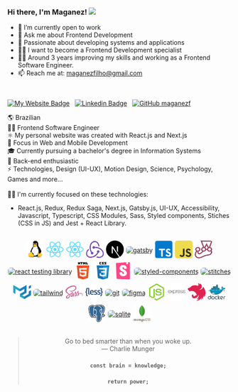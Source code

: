 ### Hi there, I'm Maganez! <img src="https://media.giphy.com/media/hvRJCLFzcasrR4ia7z/giphy.gif" width="20px">

- 🔭 I’m currently open to work
- 💬 Ask me about Frontend Development
- 💟 Passionate about developing systems and applications
- 👨‍💻 I want to become a Frontend Development specialist
- 👨‍💻 Around 3 years improving my skills and working as a Frontend Software Engineer.
- 📫 Reach me at: maganezfilho@gmail.com

</br>

[![My Website Badge](https://img.shields.io/badge/-My_Website-101d42?style=flat-square&logo=react&logoColor=white&link=http://maganezf-me.vercel.app/)](http://maganezf-me.vercel.app/)
&nbsp;
[![Linkedin Badge](https://img.shields.io/badge/-LinkedIn-blue?style=flat-square&logo=Linkedin&logoColor=white&link=https://www.linkedin.com/in/maganezf/)](https://www.linkedin.com/in/maganezf/)
&nbsp;
[![GitHub maganezf](https://img.shields.io/github/followers/maganezf?label=follow+me&style=social)](https://github.com/maganezf)

🌎 Brazilian <br/> 👨‍💻 Frontend Software Engineer <br/> ⚛ My personal website was
created with React.js and Next.js <br/> 🎯 Focus in Web and Mobile Development
<br/> 🎓 Currently pursuing a bachelor's degree in Information Systems <br/> 👀
Back-end enthusiastic <br/> ⚡ Technologies, Design (UI-UX), Motion Design,
Science, Psychology, Games and more...<br/> <br> 👨‍💻 I'm currently focused on
these technologies:

- React.js, Redux, Redux Saga, Next.js, Gatsby.js, UI-UX, Accessibility,
  Javascript, Typescript, CSS Modules, Sass, Styled components, Stiches (CSS in
  JS) and Jest + React Library.

<br/>

<div align="center" style="display: flex; flex-wrap: wrap; flex: 1; align-items: center; justify-content: center; flex-direction: row; gap: 5px">
      <a href="https://www.linux.org/" target="_blank">
       <img src="https://raw.githubusercontent.com/devicons/devicon/master/icons/linux/linux-original.svg" alt="linux" title='Linux' style="border-radius: 6px;" height="40"/>
      </a>
      <a href="https://reactjs.org/" target="_blank">
       <img src="https://raw.githubusercontent.com/devicons/devicon/master/icons/react/react-original.svg" alt="reactjs" title='React.js' style="border-radius: 6px;" height="40"/>
      </a>
      <a href="https://reactnative.dev/" target="_blank">
       <img src="https://raw.githubusercontent.com/devicons/devicon/master/icons/react/react-original.svg" alt="reactnative" title='React Native' style="border-radius: 6px;" height="40"/>
      </a>
      <a href="https://reactjs.org/" target="_blank">
       <img src="https://raw.githubusercontent.com/devicons/devicon/master/icons/redux/redux-original.svg" alt="reactjs" style="border-radius: 6px;" height="40"/>
      </a>
      <a href="https://nextjs.org/" target="_blank">
       <img src="https://raw.githubusercontent.com/devicons/devicon/master/icons/nextjs/nextjs-original.svg" alt="nextjs" title='Next.js' style="border-radius: 6px;" height="40"/>
      </a>
      <a href="https://www.gatsbyjs.com/" target="_blank">
       <img src="https://www.vectorlogo.zone/logos/gatsbyjs/gatsbyjs-icon.svg" alt="gatsby" title='Gatsby.js' style="border-radius: 6px;" height="40"/>
      </a>
      <a href="https://www.typescriptlang.org/" target="_blank">
       <img src="https://raw.githubusercontent.com/devicons/devicon/master/icons/typescript/typescript-original.svg" alt="typescript" title='Typescript' style="border-radius: 6px;" height="40"/>
      </a>
      <a href="https://developer.mozilla.org/en-US/docs/Web/JavaScript" target="_blank">
       <img src="https://raw.githubusercontent.com/github/explore/80688e429a7d4ef2fca1e82350fe8e3517d3494d/topics/javascript/javascript.png" alt="javascript" title='Javascript' style="border-radius: 6px;" height="40"/>
      </a>
			<a href="https://jestjs.io" target="_blank">
       <img src="https://raw.githubusercontent.com/devicons/devicon/master/icons/jest/jest-plain.svg" alt="jest" title='Jest' style="border-radius: 6px;" height="40"/>
      </a>
			<a href="https://testing-library.com/" target="_blank">
       <img src="https://vectorwiki.com/images/IcHYe__testing-library.svg" alt="react testing library" title='React Testing Library' style="border-radius: 6px;" height="40"/>
      </a>
      <a href="https://www.w3.org/html/" target="_blank">
       <img src="https://raw.githubusercontent.com/devicons/devicon/master/icons/html5/html5-original-wordmark.svg" alt="html5" title='HTML' style="border-radius: 6px;" height="40"/>
      </a>
      <a href="https://www.w3schools.com/css/" target="_blank">
       <img src="https://raw.githubusercontent.com/devicons/devicon/master/icons/css3/css3-original-wordmark.svg" alt="css3" title='CSS' style="border-radius: 6px;" height="40"/>
      </a>
			<a href="https://storybook.js.org/" target="_blank">
       <img src="https://raw.githubusercontent.com/devicons/devicon/master/icons/storybook/storybook-original.svg" alt="Storybook" title='Storybook' style="border-radius: 6px;" height="40"/>
      </a>
			<a href="https://styled-components.com/" target="_blank">
       <img src="https://raw.githubusercontent.com/styled-components/brand/master/styled-components.png" alt="styled-components" title='Styled components' style="border-radius: 6px;" height="40"/>
      </a>
			<a href="https://stitches.dev/" target="_blank">
       <img src="https://raw.githubusercontent.com/wappalyzer/wappalyzer/master/src/drivers/webextension/images/icons/Stitches.svg" alt="stitches" title='Stitches' style="border-radius: 6px;" height="40"/>
      </a>
      <a href="https://getbootstrap.com" target="_blank">
       <img src="https://raw.githubusercontent.com/devicons/devicon/master/icons/materialui/materialui-original.svg" alt="material-ui" title='Material UI' style="border-radius: 6px;" height="40"/>
      <a href="https://tailwindcss.com/" target="_blank">
       <img src="https://www.vectorlogo.zone/logos/tailwindcss/tailwindcss-icon.svg" alt="tailwind" title='Tailwind CSS' style="border-radius: 6px;" height="40"/>
      </a>
      <a href="https://sass-lang.com" target="_blank">
       <img src="https://raw.githubusercontent.com/devicons/devicon/master/icons/sass/sass-original.svg" alt="sass" title='Sass/Scss' style="border-radius: 6px;" height="40"/>
      </a>
      <a href="https://lesscss.org/" target="_blank">
       <img src="https://raw.githubusercontent.com/devicons/devicon/master/icons/less/less-plain-wordmark.svg" alt="less" title='Less' style="border-radius: 6px;" height="40"/>
      </a>
      </a>
      <a href="https://git-scm.com/" target="_blank">
       <img src="https://www.vectorlogo.zone/logos/git-scm/git-scm-icon.svg" title='Git' alt="git" style="border-radius: 6px;" height="40"/>
      </a>
      <a href="https://www.figma.com/" target="_blank">
       <img src="https://www.vectorlogo.zone/logos/figma/figma-icon.svg" title='Figma' alt="figma" style="border-radius: 6px;" height="40"/>
      </a>
      <a href="https://nodejs.org/" target="_blank">
       <img src="https://raw.githubusercontent.com/devicons/devicon/master/icons/nodejs/nodejs-original.svg" alt="nodejs" title='Node.js' style="border-radius: 6px;" height="40"/>
      </a>
			<a href="https://expressjs.com" target="_blank">
       <img src="https://raw.githubusercontent.com/devicons/devicon/master/icons/express/express-original-wordmark.svg" alt="express" title='Express' style="border-radius: 6px;" height="40"/>
      </a>
      <a href="https://nestjs.com/" target="_blank">
       <img src="https://raw.githubusercontent.com/devicons/devicon/master/icons/nestjs/nestjs-plain.svg" alt="nestjs" title='Nest.js' style="border-radius: 6px;" height="40"/>
      </a>
      <a href="https://www.docker.com/" target="_blank">
       <img src="https://raw.githubusercontent.com/devicons/devicon/master/icons/docker/docker-original-wordmark.svg" alt="docker" title='Docker' style="border-radius: 6px;" height="40"/>
      </a>
			<a href="https://www.postgresql.org/" target="_blank">
       <img src="https://raw.githubusercontent.com/devicons/devicon/master/icons/postgresql/postgresql-original.svg" alt="postgresql" title='PostgreSQL' style="border-radius: 6px;" height="40"/>
      </a>
      <a href="https://www.sqlite.org/" target="_blank">
       <img src="https://www.vectorlogo.zone/logos/sqlite/sqlite-icon.svg" alt="sqlite" title='SQLite' style="border-radius: 6px;" height="40"/>
      </a>
      <a href="https://www.mongodb.com/" target="_blank">
       <img src="https://raw.githubusercontent.com/devicons/devicon/master/icons/mongodb/mongodb-original-wordmark.svg" alt="mongodb" title='MongoDB' style="border-radius: 6px;" height="40"/>
      </a>
</div>

</br>

> <div align="center" text-align='center'>
>  <p align="center" text-align='center'>
>   Go to bed smarter than when you woke up. <br/>
>   — Charlie Munger
>  </p>
>
> #### `const brain = knowledge;`
>
> #### `return power;`
>
> </div>

<!-- >  <img src='https://media.giphy.com/media/ijxKTF6iE4K4M/giphy.gif' width='200px'/> -->

<!-- Here are some ideas to get you started:

- 🌱 I’m currently learning ...
- 👯 I’m looking to collaborate on ...
- 🤔 I’m looking for help with ...
- 😄 Pronouns: ... -->
